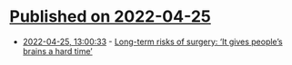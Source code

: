 # [Published on 2022-04-25](index.md)

* [2022-04-25, 13:00:33](https://news.ycombinator.com/item?id=31153857) - [Long-term risks of surgery: ‘It gives people’s brains a hard time’](https://www.theguardian.com/science/2022/apr/24/the-hidden-long-term-risks-of-surgery-it-give-peoples-brains-a-hard-time)
